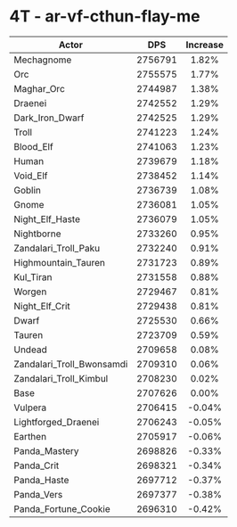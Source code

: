# 4T - ar-vf-cthun-flay-me
| Actor | DPS | Increase |
|---|:---:|:---:|
|Mechagnome|2756791|1.82%|
|Orc|2755575|1.77%|
|Maghar_Orc|2744987|1.38%|
|Draenei|2742552|1.29%|
|Dark_Iron_Dwarf|2742525|1.29%|
|Troll|2741223|1.24%|
|Blood_Elf|2741063|1.23%|
|Human|2739679|1.18%|
|Void_Elf|2738452|1.14%|
|Goblin|2736739|1.08%|
|Gnome|2736081|1.05%|
|Night_Elf_Haste|2736079|1.05%|
|Nightborne|2733260|0.95%|
|Zandalari_Troll_Paku|2732240|0.91%|
|Highmountain_Tauren|2731723|0.89%|
|Kul_Tiran|2731558|0.88%|
|Worgen|2729467|0.81%|
|Night_Elf_Crit|2729438|0.81%|
|Dwarf|2725530|0.66%|
|Tauren|2723709|0.59%|
|Undead|2709658|0.08%|
|Zandalari_Troll_Bwonsamdi|2709310|0.06%|
|Zandalari_Troll_Kimbul|2708230|0.02%|
|Base|2707626|0.00%|
|Vulpera|2706415|-0.04%|
|Lightforged_Draenei|2706243|-0.05%|
|Earthen|2705917|-0.06%|
|Panda_Mastery|2698826|-0.33%|
|Panda_Crit|2698321|-0.34%|
|Panda_Haste|2697712|-0.37%|
|Panda_Vers|2697377|-0.38%|
|Panda_Fortune_Cookie|2696310|-0.42%|
